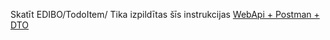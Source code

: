 Skatīt EDIBO/TodoItem/
Tika izpildītas šīs instrukcijas [WebApi + Postman + DTO](https://docs.microsoft.com/en-us/aspnet/core/tutorials/first-web-api?view=aspnetcore-3.1&tabs=visual-studio-mac)
